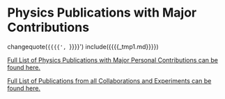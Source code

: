 # Physics Publications with Major Contributions

changequote(`{{{{', `}}}}')
include({{{{_tmp1.md}}}})

[Full List of Physics Publications with Major Personal Contributions can be found here.](https://github.com/gutsche/ForThePublic/raw/master/publication_list/physics_publication_list.pdf)

[Full List of Publications from all Collaborations and Experiments can be found here.](https://github.com/gutsche/ForThePublic/raw/master/publication_list/experiment_publication_list.pdf)
